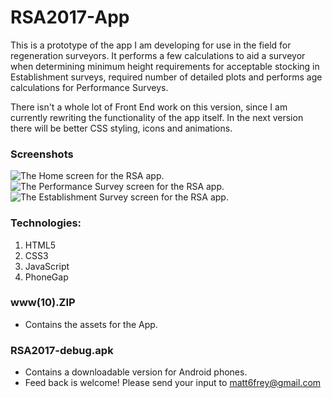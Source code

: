 # RSA2017-App

This is a prototype of the app I am developing for use in the field for regeneration surveyors. It performs a few calculations to aid a surveyor when determining minimum height requirements for acceptable stocking in Establishment surveys, required number of detailed plots and performs age calculations for Performance Surveys.

There isn't a whole lot of Front End work on this version, since I am currently rewriting the functionality of the app itself. In the next version there will be better CSS styling, icons and animations.

### Screenshots

<div>
  <img src="https://github.com/matt6frey/RSA2017-App/docs/home.png" alt="The Home screen for the RSA app.">
  <img src="https://github.com/matt6frey/RSA2017-App/docs/perf.png" alt="The Performance Survey screen for the RSA app.">
  <img src="https://github.com/matt6frey/RSA2017-App/docs/estab.png" alt="The Establishment Survey screen for the RSA app.">
</div>

### Technologies:

1. HTML5
2. CSS3
3. JavaScript
4. PhoneGap

### www(10).ZIP

- Contains the assets for the App.

### RSA2017-debug.apk

- Contains a downloadable version for Android phones.
- Feed back is welcome! Please send your input to matt6frey@gmail.com
